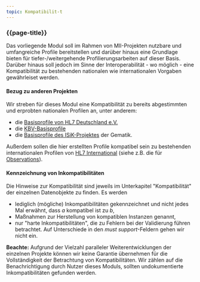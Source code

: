 ```yaml
---
topic: Kompatibilit-t
---
```

### {{page-title}}

Das vorliegende Modul soll im Rahmen von MII-Projekten nutzbare und umfangreiche Profile bereitstellen und darüber hinaus eine Grundlage bieten für tiefer-/weitergehende Profilierungsarbeiten auf dieser Basis. Darüber hinaus soll jedoch im Sinne der Interoperabilität - wo möglich - eine Kompatibilität zu bestehenden nationalen wie internationalen Vorgaben gewährleiset werden. 

#### Bezug zu anderen Projekten
Wir streben für dieses Modul eine Kompatibilität zu bereits abgestimmten und erprobten nationalen Profilen an, unter anderem: 
- die [Basisprofile von HL7 Deutschland e.V.](https://simplifier.net/basisprofil-de-r4)
- die [KBV-Basisprofile](https://simplifier.net/base1x0)
- die [Basisprofile des ISiK-Projektes](https://simplifier.net/IsiK/~introduction) der Gematik. 

Außerdem sollen die hier erstellten Profile kompatibel sein zu bestehenden internationalen Profilen von [HL7 International](http://hl7.org/fhir/) (siehe z.B. die für [Observations](http://hl7.org/fhir/observation-profiles.html)). 

#### Kennzeichnung von Inkompatibilitäten
Die Hinweise zur Kompatibilität sind jeweils im Unterkapitel "Kompatibilität" der einzelnen Datenobjekte zu finden. 
Es werden
- lediglich (mögliche) Inkompatibilitäten gekennzeichnet und nicht jedes Mal erwähnt, dass *a* kompatibel ist zu *b*,
- Maßnahmen zur Herstellung von kompatiblen Instanzen genannt, 
- nur "harte Inkompatibilitäten", die zu Fehlern bei der Validierung führen betrachtet. Auf Unterschiede in den *must support*-Feldern gehen wir nicht ein. 

**Beachte:** Aufgrund der Vielzahl paralleler Weiterentwicklungen der einzelnen Projekte können wir keine Garantie übernehmen für die Vollständigkeit der Betrachtung von Kompatibilitäten. Wir zählen auf die Benachrichtigung durch Nutzer dieses Moduls, sollten undokumentierte Inkompatibilitäten gefunden werden.
